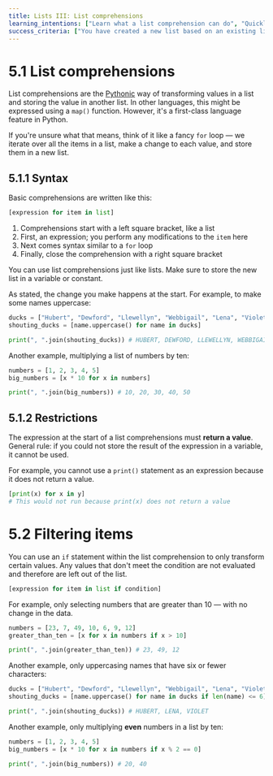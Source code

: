 ```yaml
---
title: Lists III: List comprehensions
learning_intentions: ["Learn what a list comprehension can do", "Quickly create a new list based on an existing list using a comprehension", "Transform the values in a list and store them in a new list"]
success_criteria: ["You have created a new list based on an existing list using a comprehension", "You have transformed values in a list using a comprehension"]
---
```


# 5.1 List comprehensions

List comprehensions are the [Pythonic](https://realpython.com/learning-paths/writing-pythonic-code/) way of transforming values in a list and storing the value in another list. In other languages, this might be expressed using a ``map()`` function. However, it's a first-class language feature in Python.

If you're unsure what that means, think of it like a fancy ``for`` loop — we iterate over all the items in a list, make a change to each value, and store them in a new list.

## 5.1.1 Syntax

Basic comprehensions are written like this:

```python
[expression for item in list]
```

1. Comprehensions start with a left square bracket, like a list
2. First, an expression; you perform any modifications to the ``item`` here
3. Next comes syntax similar to a ``for`` loop
4. Finally, close the comprehension with a right square bracket

You can use list comprehensions just like lists. Make sure to store the new list in a variable or constant.

As stated, the change you make happens at the start. For example, to make some names uppercase:

```python
ducks = ["Hubert", "Dewford", "Llewellyn", "Webbigail", "Lena", "Violet"]
shouting_ducks = [name.uppercase() for name in ducks]

print(", ".join(shouting_ducks)) # HUBERT, DEWFORD, LLEWELLYN, WEBBIGAIL, LENA, VIOLET
```

Another example, multiplying a list of numbers by ten:

```python
numbers = [1, 2, 3, 4, 5]
big_numbers = [x * 10 for x in numbers]

print(", ".join(big_numbers)) # 10, 20, 30, 40, 50
```

## 5.1.2 Restrictions

The expression at the start of a list comprehensions must **return a value**. General rule: if you could not store the result of the expression in a variable, it cannot be used.

For example, you cannot use a ``print()`` statement as an expression because it does not return a value. 

```python
[print(x) for x in y]
# This would not run because print(x) does not return a value
```

# 5.2 Filtering items

You can use an ``if`` statement within the list comprehension to only transform certain values. Any values that don't meet the condition are not evaluated and therefore are left out of the list.

```python
[expression for item in list if condition]
```

For example, only selecting numbers that are greater than 10 — with no change in the data.

```python
numbers = [23, 7, 49, 10, 6, 9, 12]
greater_than_ten = [x for x in numbers if x > 10]

print(", ".join(greater_than_ten)) # 23, 49, 12
```

Another example, only uppercasing names that have six or fewer characters:

```python
ducks = ["Hubert", "Dewford", "Llewellyn", "Webbigail", "Lena", "Violet"]
shouting_ducks = [name.uppercase() for name in ducks if len(name) <= 6]

print(", ".join(shouting_ducks)) # HUBERT, LENA, VIOLET
```

Another example, only multiplying **even** numbers in a list by ten:

```python
numbers = [1, 2, 3, 4, 5]
big_numbers = [x * 10 for x in numbers if x % 2 == 0]

print(", ".join(big_numbers)) # 20, 40
```

